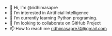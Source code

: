 - 👋 Hi, I’m @ridhimasapre
- 👀 I’m interested in Airtificial Intelligence
- 🌱 I’m currently learning Python programing.
- 💞️ I’m looking to collaborate on GitHub Project
- 📫 How to reach me ridhimasapre74@gmail.com

<!---
ridhimasapre/ridhimasapre is a ✨ special ✨ repository because its `README.md` (this file) appears on your GitHub profile.
You can click the Preview link to take a look at your changes.
--->
